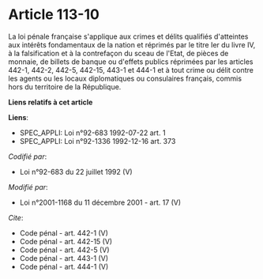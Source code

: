 # Article 113-10

La loi pénale française s'applique aux crimes et délits qualifiés d'atteintes aux intérêts fondamentaux de la nation et
réprimés par le titre Ier du livre IV, à la falsification et à la contrefaçon du sceau de l'Etat, de pièces de monnaie, de
billets de banque ou d'effets publics réprimées par les articles 442-1, 442-2, 
442-5, 442-15, 443-1 et 444-1 et à tout crime ou délit contre les agents ou les locaux diplomatiques ou consulaires français,
commis hors du territoire de la République.

**Liens relatifs à cet article**

**Liens**:

  - SPEC_APPLI: Loi n°92-683 1992-07-22 art. 1
  - SPEC_APPLI: Loi n°92-1336 1992-12-16 art. 373

_Codifié par_:

  - Loi n°92-683 du 22 juillet 1992 (V)

_Modifié par_:

  - Loi n°2001-1168 du 11 décembre 2001 - art. 17 (V)

_Cite_:

  - Code pénal - art. 442-1 (V)
  - Code pénal - art. 442-15 (V)
  - Code pénal - art. 442-5 (V)
  - Code pénal - art. 443-1 (V)
  - Code pénal - art. 444-1 (V)
